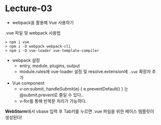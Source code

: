 # Lecture-03
* webpack을 활용해 Vue 사용하기

.vue 파일 및 webpack 사용법
```console
> npm i vue 
> npm i -D webpack webpack-cli
> npm i -D vue-loader vue-template-compiler
```

* webpack 설정 
    * entry, module, plugins, output
    * module.rules에 vue-loader 설정 및 resolve.extension에 `.vue` 확장자 추가
* Vue component
    * v-on:submit, handleSubmit(e) { e.preventDefault() } 는 @submit.prevent로 줄일 수 있다..
    * v-for를 통해 반복문 처리가 가능하다.
    

**WebStorm**에서 vbase 입력 후 Tab키를 누르면 .vue 파일을 위한 베이스 템플릿이 생성된다!  